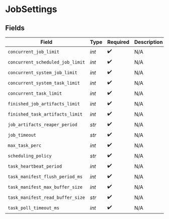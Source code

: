 # JobSettings


## Fields

| Field                            | Type                             | Required                         | Description                      |
| -------------------------------- | -------------------------------- | -------------------------------- | -------------------------------- |
| `concurrent_job_limit`           | *int*                            | :heavy_check_mark:               | N/A                              |
| `concurrent_scheduled_job_limit` | *int*                            | :heavy_check_mark:               | N/A                              |
| `concurrent_system_job_limit`    | *int*                            | :heavy_check_mark:               | N/A                              |
| `concurrent_system_task_limit`   | *int*                            | :heavy_check_mark:               | N/A                              |
| `concurrent_task_limit`          | *int*                            | :heavy_check_mark:               | N/A                              |
| `finished_job_artifacts_limit`   | *int*                            | :heavy_check_mark:               | N/A                              |
| `finished_task_artifacts_limit`  | *int*                            | :heavy_check_mark:               | N/A                              |
| `job_artifacts_reaper_period`    | *str*                            | :heavy_check_mark:               | N/A                              |
| `job_timeout`                    | *str*                            | :heavy_check_mark:               | N/A                              |
| `max_task_perc`                  | *int*                            | :heavy_check_mark:               | N/A                              |
| `scheduling_policy`              | *str*                            | :heavy_check_mark:               | N/A                              |
| `task_heartbeat_period`          | *int*                            | :heavy_check_mark:               | N/A                              |
| `task_manifest_flush_period_ms`  | *int*                            | :heavy_check_mark:               | N/A                              |
| `task_manifest_max_buffer_size`  | *int*                            | :heavy_check_mark:               | N/A                              |
| `task_manifest_read_buffer_size` | *str*                            | :heavy_check_mark:               | N/A                              |
| `task_poll_timeout_ms`           | *int*                            | :heavy_check_mark:               | N/A                              |
